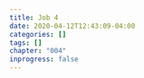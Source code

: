 ```yaml
---
title: Job 4
date: 2020-04-12T12:43:09-04:00
categories: []
tags: []
chapter: "004"
inprogress: false
---
```


